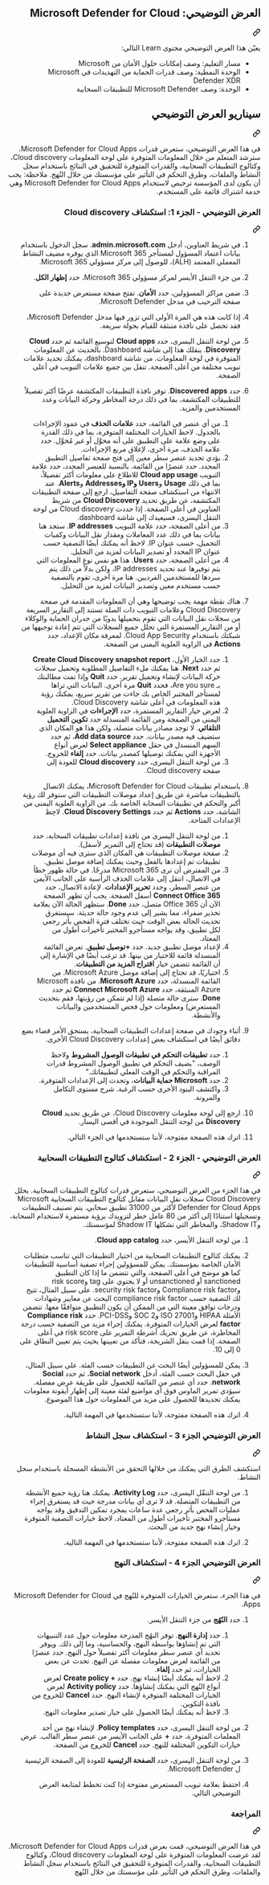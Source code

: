 <div class="Box-sc-g0xbh4-0 eoaCFS js-snippet-clipboard-copy-unpositioned undefined" data-hpc="true"><article class="markdown-body entry-content container-lg" itemprop="text">
<div class="markdown-heading" dir="rtl"><h1 tabindex="-1" class="heading-element" dir="rtl">العرض التوضيحي: Microsoft Defender for Cloud</h1><a id="user-content-العرض-التوضيحي-microsoft-defender-for-cloud" class="anchor" aria-label="Permalink: العرض التوضيحي: Microsoft Defender for Cloud" href="#العرض-التوضيحي-microsoft-defender-for-cloud"><svg class="octicon octicon-link" viewBox="0 0 16 16" version="1.1" width="16" height="16" aria-hidden="true"><path d="m7.775 3.275 1.25-1.25a3.5 3.5 0 1 1 4.95 4.95l-2.5 2.5a3.5 3.5 0 0 1-4.95 0 .751.751 0 0 1 .018-1.042.751.751 0 0 1 1.042-.018 1.998 1.998 0 0 0 2.83 0l2.5-2.5a2.002 2.002 0 0 0-2.83-2.83l-1.25 1.25a.751.751 0 0 1-1.042-.018.751.751 0 0 1-.018-1.042Zm-4.69 9.64a1.998 1.998 0 0 0 2.83 0l1.25-1.25a.751.751 0 0 1 1.042.018.751.751 0 0 1 .018 1.042l-1.25 1.25a3.5 3.5 0 1 1-4.95-4.95l2.5-2.5a3.5 3.5 0 0 1 4.95 0 .751.751 0 0 1-.018 1.042.751.751 0 0 1-1.042.018 1.998 1.998 0 0 0-2.83 0l-2.5 2.5a1.998 1.998 0 0 0 0 2.83Z"></path></svg></a></div>
<p dir="rtl">يعيّن هذا العرض التوضيحي محتوى Learn التالي:</p>
<ul dir="rtl">
<li>مسار التعليم: وصف إمكانات حلول الأمان من Microsoft</li>
<li>الوحدة النمطية: وصف قدرات الحماية من التهديدات في Microsoft Defender XDR</li>
<li>الوحدة: وصف Microsoft Defender للتطبيقات السحابية</li>
</ul>
<div class="markdown-heading" dir="rtl"><h2 tabindex="-1" class="heading-element" dir="rtl">سيناريو العرض التوضيحي</h2><a id="user-content-سيناريو-العرض-التوضيحي" class="anchor" aria-label="Permalink: سيناريو العرض التوضيحي" href="#سيناريو-العرض-التوضيحي"><svg class="octicon octicon-link" viewBox="0 0 16 16" version="1.1" width="16" height="16" aria-hidden="true"><path d="m7.775 3.275 1.25-1.25a3.5 3.5 0 1 1 4.95 4.95l-2.5 2.5a3.5 3.5 0 0 1-4.95 0 .751.751 0 0 1 .018-1.042.751.751 0 0 1 1.042-.018 1.998 1.998 0 0 0 2.83 0l2.5-2.5a2.002 2.002 0 0 0-2.83-2.83l-1.25 1.25a.751.751 0 0 1-1.042-.018.751.751 0 0 1-.018-1.042Zm-4.69 9.64a1.998 1.998 0 0 0 2.83 0l1.25-1.25a.751.751 0 0 1 1.042.018.751.751 0 0 1 .018 1.042l-1.25 1.25a3.5 3.5 0 1 1-4.95-4.95l2.5-2.5a3.5 3.5 0 0 1 4.95 0 .751.751 0 0 1-.018 1.042.751.751 0 0 1-1.042.018 1.998 1.998 0 0 0-2.83 0l-2.5 2.5a1.998 1.998 0 0 0 0 2.83Z"></path></svg></a></div>
<p dir="rtl">في هذا العرض التوضيحي، ستعرض قدرات Microsoft Defender for Cloud Apps.  سترشد المتعلم من خلال المعلومات المتوفرة على لوحة المعلومات Cloud discovery، وكتالوج التطبيقات السحابية، والقدرات المتوفرة للتحقيق في النتائج باستخدام سجل النشاط والملفات، وطرق التحكم في التأثير على مؤسستك من خلال النُهج.  ملاحظة:  يجب أن يكون لدى المؤسسة ترخيص لاستخدام Microsoft Defender for Cloud Apps وهي خدمة اشتراك قائمة على المستخدم.</p>
<div class="markdown-heading" dir="rtl"><h3 tabindex="-1" class="heading-element" dir="rtl">العرض التوضيحي - الجزء 1: استكشاف Cloud discovery</h3><a id="user-content-العرض-التوضيحي---الجزء-1-استكشاف-cloud-discovery" class="anchor" aria-label="Permalink: العرض التوضيحي - الجزء 1: استكشاف Cloud discovery" href="#العرض-التوضيحي---الجزء-1-استكشاف-cloud-discovery"><svg class="octicon octicon-link" viewBox="0 0 16 16" version="1.1" width="16" height="16" aria-hidden="true"><path d="m7.775 3.275 1.25-1.25a3.5 3.5 0 1 1 4.95 4.95l-2.5 2.5a3.5 3.5 0 0 1-4.95 0 .751.751 0 0 1 .018-1.042.751.751 0 0 1 1.042-.018 1.998 1.998 0 0 0 2.83 0l2.5-2.5a2.002 2.002 0 0 0-2.83-2.83l-1.25 1.25a.751.751 0 0 1-1.042-.018.751.751 0 0 1-.018-1.042Zm-4.69 9.64a1.998 1.998 0 0 0 2.83 0l1.25-1.25a.751.751 0 0 1 1.042.018.751.751 0 0 1 .018 1.042l-1.25 1.25a3.5 3.5 0 1 1-4.95-4.95l2.5-2.5a3.5 3.5 0 0 1 4.95 0 .751.751 0 0 1-.018 1.042.751.751 0 0 1-1.042.018 1.998 1.998 0 0 0-2.83 0l-2.5 2.5a1.998 1.998 0 0 0 0 2.83Z"></path></svg></a></div>
<ol dir="rtl">
<li>
<p dir="rtl">في شريط العناوين، أدخل <strong>admin.microsoft.com</strong>. سجل الدخول باستخدام بيانات اعتماد المسؤول لمستأجر Microsoft 365 الذي يوفره مضيف النشاط المعملي المعتمد (ALH)، للوصول إلى مركز مسؤولي Microsoft 365.</p>
</li>
<li>
<p dir="rtl">من جزء التنقل الأيسر لمركز مسؤولي Microsoft 365، حدد <strong>إظهار الكل</strong>.</p>
</li>
<li>
<p dir="rtl">ضمن مراكز المسؤولين، حدد <strong>الأمان</strong>.  تفتح صفحة مستعرض جديدة على صفحة الترحيب في مدخل Microsoft Defender.</p>
</li>
<li>
<p dir="rtl">إذا كانت هذه هي المرة الأولى التي تزور فيها مدخل Microsoft Defender، فقد تحصل على نافذة منبثقة للقيام بجولة سريعة.</p>
</li>
<li>
<p dir="rtl">من لوحة التنقل اليسرى، حدد <strong>Cloud apps</strong> لتوسيع القائمة ثم حدد <strong>Cloud Discovery</strong>. ينقلك هذا إلى شاشة Dashboard.  بالحديث عن المعلومات المتوفرة في لوحة المعلومات. من شاشة dashboard، يمكنك تحديد علامات تبويب مختلفة من أعلى الصفحة.  تنقل بين جميع علامات التبويب في أعلى الصفحة.</p>
</li>
<li>
<p dir="rtl">حدد <strong>Discovered apps</strong>. توفر نافذة التطبيقات المكتشفة عرضًا أكثر تفصيلاً للتطبيقات المكتشفة، بما في ذلك درجة المخاطر وحركة البيانات وعدد المستخدمين والمزيد.</p>
<ol dir="rtl">
<li>من أي عنصر في القائمة، حدد <strong>علامات الحذف</strong> في عمود الإجراءات بالجدول.  لاحظ الخيارات المختلفة المتوفرة، بما في ذلك القدرة على وضع علامة على التطبيق على أنه مخوَّل أو غير مُخوَّل.  حدد علامة الحذف، مرة أخرى، لإغلاق مربع الإجراءات.</li>
<li>يؤدي تحديد عنصر سطر معين إلى فتح صفحة تفاصيل التطبيق المحدد.  حدد عنصرًا من القائمة.  بالنسبة للعنصر المحدد، حدد علامة التبويب <strong>Cloud app usage</strong> للاطلاع على معلومات أكثر تفصيلاً، بما في ذلك <strong>Usage</strong> و<strong>Users وIP وAddresses</strong> و<strong>Alerts</strong>. عند الانتهاء من استكشاف صفحة التفاصيل، ارجع إلى صفحة التطبيقات المكتشفة، عن طريق تحديد <strong>Cloud Discovery</strong> من شريط العناوين في أعلى الصفحة.  إذا حددت Cloud discovery من لوحة التنقل اليسرى، فسيعيدك إلى شاشة dashboard.</li>
<li>من أعلى الصفحة، حدد علامة التبويب <strong>IP addresses</strong>. ستجد هنا بيانات بما في ذلك عدد المعاملات ومقدار نقل البيانات وكميات التحميل، حسب عنوان IP.  لاحظ أنه يمكنك أيضًا التصفية حسب عنوان IP المحدد أو تصدير البيانات لمزيد من التحليل.</li>
<li>من أعلى الصفحة، حدد <strong>Users</strong>.  هذا هو نفس نوع المعلومات التي يتم توفيرها عند تحديد IP addresses، ولكن بدلاً من ذلك يتم سردها للمستخدمين الفرديين.  هنا مرة أخرى، تقوم بالتصفية حسب مستخدم معين وتصدير البيانات لمزيد من التحليل.</li>
</ol>
</li>
<li>
<p dir="rtl">هناك نقطة مهمة يجب توضيحها وهي أن المعلومات المقدمة في صفحة Cloud Discovery وعلامات التبويب ذات الصلة تستند إلى التقارير السريعة من سجلات نقل البيانات التي تقوم بتحميلها يدويًا من جدران الحماية والوكلاء أو من التقارير المستمرة التي تحلل جميع السجلات التي تتم إعادة توجيهها من شبكتك باستخدام Cloud App Security.  لمعرفة مكان الإعداد، حدد <strong>Actions</strong> في الزاوية العلوية اليمنى من الصفحة.</p>
<ol dir="rtl">
<li>حدد الخيار الأول، <strong>Create Cloud Discovery snapshot report</strong> ثم حدد <strong>Next</strong>. هنا يمكنك ملء التفاصيل المطلوبة وتحميل سجلات حركة البيانات لإنشاء وتحميل تقرير.  حدد <strong>Quit</strong> وإذا تمت مطالبتك بـ Are you sure، فحدد <strong>Quit</strong> مرة أخرى.  البيانات التي تراها لمستأجر المختبر الخاص بك جاءت من تقرير سريع، يمكنك رؤية هذه المعلومات في أعلى شاشة Cloud Discovery.</li>
<li>لعرض خيار التقارير المستمرة، حدد <strong>الإجراءات</strong> في الزاوية العلوية اليمنى من الصفحة ومن القائمة المنسدلة حدد <strong>تكوين التحميل التلقائي</strong>.  لا توجد مصادر بيانات متصلة، ولكن هذا هو المكان الذي ستضيف فيه مصدر بيانات. حدد <strong>Add data source</strong>، ثم حدد السهم المنسدل في حقل <strong>Select appliance</strong> لعرض أنواع الأجهزة التي يمكنك توصيلها كمصدر بيانات.  حدد <strong>إلغاء</strong> للخروج.</li>
<li>من لوحة التنقل اليسرى، حدد <strong>Cloud discovery</strong> للعودة إلى صفحة Cloud discovery.</li>
</ol>
</li>
<li>
<p dir="rtl">باستخدام تطبيقات Microsoft Defender for Cloud، يمكنك الاتصال بالتطبيقات مباشرة عن طريق إعداد موصلات التطبيقات التي ستوفر لك رؤية أكبر والتحكم في تطبيقات السحابة الخاصة بك. من الزاوية العلوية اليمنى من الشاشة، حدد <strong>Actions</strong> ثم حدد <strong>Cloud Discovery Settings</strong>.  لاحِظ الإعدادات المتاحة.</p>
<ol dir="rtl">
<li>من لوحة التنقل اليسرى من نافذة إعدادات تطبيقات السحابة، حدد <strong>موصلات التطبيقات</strong> (قد تحتاج إلى التمرير لأسفل).</li>
<li>صفحة موصلات التطبيقات هي المكان الذي سترى فيه أي موصلات تطبيقات تم إعدادها بالفعل وحيث يمكنك إضافة موصل تطبيق.</li>
<li>من المفترض أن ترى Microsoft 365 مدرجًا. في حالة ظهور خطأ في الاتصال، انتقل إلى علامات الحذف الرأسية على الجانب الأيمن من عنصر السطر، وحدد <strong>تحرير الإعدادات</strong>.  لإعادة الاتصال، حدد <strong>Connect Office 365</strong> أسفل الصفحة. يجب أن تظهر الصفحة الآن أن Office 365 متصل، حدد <strong>Done</strong>.  ستظهر الحالة الآن بعلامة تحذير صفراء، مما يشير إلى عدم وجود حالة حديثة.  سيستغرق تحديث الحالة بعض الوقت حيث تختلف فترة الفحص بأثر رجعي لكل تطبيق، وقد يواجه مستأجرو المختبر تأخيرات أطول من المعتاد.</li>
<li>لإعداد موصل تطبيق جديد.  حدد <strong>+توصيل تطبيق</strong>.  تعرض القائمة المنسدلة قائمة للاختيار من بينها.  قد ترغب أيضًا في الإشارة إلى أن القائمة تتضمن خيار <strong>اقتراح المزيد من التطبيقات</strong>.</li>
<li>اختياريًا، قد تحتاج إلى إضافة موصل Microsoft Azure. من القائمة المنسدلة، حدد <strong>Microsoft Azure</strong>.  من نافذة Microsoft Azure المنبثقة، حدد <strong>Connect Microsoft Azure</strong> ثم حدد <strong>Done</strong>.  سترى حالة متصلة (إذا لم تتمكن من رؤيتها، فقم بتحديث المستعرض) ومعلومات حول فحص المستخدمين والبيانات والأنشطة.</li>
</ol>
</li>
<li>
<p dir="rtl">أثناء وجودك في صفحة إعدادات التطبيقات السحابية، يستحق الأمر قضاء بضع دقائق أيضًا في استكشاف بعض إعدادات Cloud Discovery الأخرى.</p>
<ol dir="rtl">
<li>حدد <strong>تطبيقات التحكم في تطبيقات الوصول المشروط</strong> ولاحظ الوصف، "يضيف التحكم في تطبيق الوصول المشروط قدرات المراقبة والتحكم في الوقت الفعلي لتطبيقاتك."</li>
<li>حدد <strong>Microsoft حماية البيانات</strong>، وتحدث إلى الإعدادات المتوفرة.</li>
<li>واكتشف البنود الأخرى حسب الرغبة. شرح مستوى التكامل والمرونة.</li>
</ol>
</li>
<li>
<p dir="rtl">ارجع إلى لوحة معلومات Cloud Discovery، عن طريق تحديد <strong>Cloud Discovery</strong> من لوحة التنقل الموجودة في أقصى اليسار.</p>
</li>
<li>
<p dir="rtl">اترك هذه الصفحة مفتوحة، لأننا ستستخدمها في الجزء التالي.</p>
</li>
</ol>
<div class="markdown-heading" dir="rtl"><h3 tabindex="-1" class="heading-element" dir="rtl">العرض التوضيحي - الجزء 2 - استكشاف كتالوج التطبيقات السحابية</h3><a id="user-content-العرض-التوضيحي---الجزء-2---استكشاف-كتالوج-التطبيقات-السحابية" class="anchor" aria-label="Permalink: العرض التوضيحي - الجزء 2 - استكشاف كتالوج التطبيقات السحابية" href="#العرض-التوضيحي---الجزء-2---استكشاف-كتالوج-التطبيقات-السحابية"><svg class="octicon octicon-link" viewBox="0 0 16 16" version="1.1" width="16" height="16" aria-hidden="true"><path d="m7.775 3.275 1.25-1.25a3.5 3.5 0 1 1 4.95 4.95l-2.5 2.5a3.5 3.5 0 0 1-4.95 0 .751.751 0 0 1 .018-1.042.751.751 0 0 1 1.042-.018 1.998 1.998 0 0 0 2.83 0l2.5-2.5a2.002 2.002 0 0 0-2.83-2.83l-1.25 1.25a.751.751 0 0 1-1.042-.018.751.751 0 0 1-.018-1.042Zm-4.69 9.64a1.998 1.998 0 0 0 2.83 0l1.25-1.25a.751.751 0 0 1 1.042.018.751.751 0 0 1 .018 1.042l-1.25 1.25a3.5 3.5 0 1 1-4.95-4.95l2.5-2.5a3.5 3.5 0 0 1 4.95 0 .751.751 0 0 1-.018 1.042.751.751 0 0 1-1.042.018 1.998 1.998 0 0 0-2.83 0l-2.5 2.5a1.998 1.998 0 0 0 0 2.83Z"></path></svg></a></div>
<p dir="rtl">في هذا الجزء من العرض التوضيحي، ستعرض قدرات كتالوج التطبيقات السحابية. يحلل Cloud Discovery سجلات نقل البيانات مقابل كتالوج التطبيقات السحابية Microsoft Defender for Cloud Apps لأكثر من 31000 تطبيق سحابي. يتم تصنيف التطبيقات وتسجيلها استنادًا إلى أكثر من 80 عامل خطر لتزويدك برؤية مستمرة لاستخدام السحابة، وShadow IT، والمخاطر التي تشكلها Shadow IT لمؤسستك.</p>
<ol dir="rtl">
<li>
<p dir="rtl">من لوحة التنقل الأيسر، حدد <strong>Cloud app catalog</strong>.</p>
</li>
<li>
<p dir="rtl">يمكنك كتالوج التطبيقات السحابية من اختيار التطبيقات التي تناسب متطلبات الأمان الخاصة بمؤسستك. يمكن للمسؤولين إجراء تصفية أساسية للتطبيقات كما هو موضح في أعلى الصفحة، والتي تتضمن ما إذا كان التطبيق sanctioned أو unsanctioned أو لا يحتوي على tag وrisk score وCompliance risk factor وsecurity risk factor.  على سبيل المثال، تتيح لك التصفية حسب compliance risk factor البحث عن معايير وشهادات ودرجات توافق معينة التي من الممكن أن يكون التطبيق متوافقًا معها. تتضمن الأمثلة HIPAA وISO 27001 وSOC 2 وPCI-DSS. حدد <strong>Compliance risk factor</strong> لعرض الخيارات المتوفرة.  يمكنك إجراء مزيد من التصفية حسب درجة المخاطرة، عن طريق تحريك أشرطة التمرير على risk score في أعلى الصفحة. إذا قمت بنقل الشريحة، فتأكد من تعيينها بحيث يتم تعيين النطاق على 0 إلى 10.</p>
</li>
<li>
<p dir="rtl">يمكن للمسؤولين أيضًا البحث عن التطبيقات حسب الفئة.  على سبيل المثال، في حقل البحث حسب الفئة، أدخل <strong>Social network</strong>، ثم حدد <strong>Social network</strong>.  حدد أي عنصر من القائمة للحصول على طريقة عرض مفصلة.  سيؤدي تمرير الماوس فوق أي مواضيع لفئة معينة إلى إظهار أيقونة معلومات يمكنك تحديدها للحصول على مزيد من المعلومات حول هذا الموضوع.</p>
</li>
<li>
<p dir="rtl">اترك هذه الصفحة مفتوحة، لأننا ستستخدمها في المهمة التالية.</p>
</li>
</ol>
<div class="markdown-heading" dir="rtl"><h3 tabindex="-1" class="heading-element" dir="rtl">العرض التوضيحي الجزء 3 - استكشاف سجل النشاط</h3><a id="user-content-العرض-التوضيحي-الجزء-3---استكشاف-سجل-النشاط" class="anchor" aria-label="Permalink: العرض التوضيحي الجزء 3 - استكشاف سجل النشاط" href="#العرض-التوضيحي-الجزء-3---استكشاف-سجل-النشاط"><svg class="octicon octicon-link" viewBox="0 0 16 16" version="1.1" width="16" height="16" aria-hidden="true"><path d="m7.775 3.275 1.25-1.25a3.5 3.5 0 1 1 4.95 4.95l-2.5 2.5a3.5 3.5 0 0 1-4.95 0 .751.751 0 0 1 .018-1.042.751.751 0 0 1 1.042-.018 1.998 1.998 0 0 0 2.83 0l2.5-2.5a2.002 2.002 0 0 0-2.83-2.83l-1.25 1.25a.751.751 0 0 1-1.042-.018.751.751 0 0 1-.018-1.042Zm-4.69 9.64a1.998 1.998 0 0 0 2.83 0l1.25-1.25a.751.751 0 0 1 1.042.018.751.751 0 0 1 .018 1.042l-1.25 1.25a3.5 3.5 0 1 1-4.95-4.95l2.5-2.5a3.5 3.5 0 0 1 4.95 0 .751.751 0 0 1-.018 1.042.751.751 0 0 1-1.042.018 1.998 1.998 0 0 0-2.83 0l-2.5 2.5a1.998 1.998 0 0 0 0 2.83Z"></path></svg></a></div>
<p dir="rtl">استكشف الطرق التي يمكنك من خلالها التحقق من الأنشطة المسجلة باستخدام سجل النشاط.</p>
<ol dir="rtl">
<li>
<p dir="rtl">من لوحة التنقّل اليسرى، حدد <strong>Activity Log</strong>. يمكنك هنا رؤية جميع الأنشطة من التطبيقات المتصلة. قد لا ترى أي بيانات مدرجة حيث قد يستغرق إجراء عمليات الفحص بأثر رجعي عدة ساعات بمجرد تمكين التدقيق وقد يواجه مستأجرو المختبر تأخيرات أطول من المعتاد. لاحظ خيارات التصفية المتوفرة وخيار إنشاء نهج جديد من البحث.</p>
</li>
<li>
<p dir="rtl">اترك هذه الصفحة مفتوحة، لأننا ستستخدمها في المهمة التالية.</p>
</li>
</ol>
<div class="markdown-heading" dir="rtl"><h3 tabindex="-1" class="heading-element" dir="rtl">العرض التوضيحي الجزء 4 - استكشاف النهج</h3><a id="user-content-العرض-التوضيحي-الجزء-4---استكشاف-النهج" class="anchor" aria-label="Permalink: العرض التوضيحي الجزء 4 - استكشاف النهج" href="#العرض-التوضيحي-الجزء-4---استكشاف-النهج"><svg class="octicon octicon-link" viewBox="0 0 16 16" version="1.1" width="16" height="16" aria-hidden="true"><path d="m7.775 3.275 1.25-1.25a3.5 3.5 0 1 1 4.95 4.95l-2.5 2.5a3.5 3.5 0 0 1-4.95 0 .751.751 0 0 1 .018-1.042.751.751 0 0 1 1.042-.018 1.998 1.998 0 0 0 2.83 0l2.5-2.5a2.002 2.002 0 0 0-2.83-2.83l-1.25 1.25a.751.751 0 0 1-1.042-.018.751.751 0 0 1-.018-1.042Zm-4.69 9.64a1.998 1.998 0 0 0 2.83 0l1.25-1.25a.751.751 0 0 1 1.042.018.751.751 0 0 1 .018 1.042l-1.25 1.25a3.5 3.5 0 1 1-4.95-4.95l2.5-2.5a3.5 3.5 0 0 1 4.95 0 .751.751 0 0 1-.018 1.042.751.751 0 0 1-1.042.018 1.998 1.998 0 0 0-2.83 0l-2.5 2.5a1.998 1.998 0 0 0 0 2.83Z"></path></svg></a></div>
<p dir="rtl">في هذا الجزء، ستعرض الخيارات المتوفرة للنُهج في Microsoft Defender for Cloud Apps.</p>
<ol dir="rtl">
<li>
<p dir="rtl">حدد <strong>النُهُج</strong> من جزء التنقل الأيسر.</p>
<ol dir="rtl">
<li>حدد <strong>إدارة النهج</strong>.  توفر النهُج المدرجة معلومات حول عدد التنبيهات التي تم إنشاؤها بواسطة النهج، والحساسية، وما إلى ذلك. ويوفر تحديد أي عنصر سطر معلومات أكثر تفصيلاً حول النهج. حدد عنصرًا من القائمة لعرض معلومات مفصلة عن النهج.  تحدث عن بعض الخيارات، ثم حدد <strong>إلغاء</strong>.</li>
<li>لاحظ أنه يمكنك أيضًا إنشاء نهج. حدد <strong>+ Create policy</strong> لعرض أنواع النُهج التي يمكنك إنشاؤها.  حدد <strong>Activity policy</strong> لعرض الخيارات المختلفة المتوفرة لإنشاء النهج.  حدد <strong>Cancel</strong> للخروج من نافذة التكوين.</li>
<li>لاحظ أنه يمكنك أيضًا الحصول على خيار تصدير معلومات النهج.</li>
</ol>
</li>
<li>
<p dir="rtl">من لوحة التنقل اليسرى، حدد <strong>Policy templates</strong>. لإنشاء نهج من أحد المعلمات المتوفرة، حدد <strong>+</strong> على الجانب الأيسر من عنصر سطر القالب.  عرض خيارات التكوين المختلفة للنهج.  حدد <strong>Cancel</strong> للخروج من الصفحة.</p>
</li>
<li>
<p dir="rtl">من لوحة التنقل اليسرى، حدد <strong>الصفحة الرئيسية</strong> للعودة إلى الصفحة الرئيسية ل Microsoft Defender.</p>
</li>
<li>
<p dir="rtl">احتفظ بعلامة تبويب المستعرض مفتوحة إذا كنت تخطط لمتابعة العرض التوضيحي التالي.</p>
</li>
</ol>
<div class="markdown-heading" dir="rtl"><h3 tabindex="-1" class="heading-element" dir="rtl">المراجعة</h3><a id="user-content-المراجعة" class="anchor" aria-label="Permalink: المراجعة" href="#المراجعة"><svg class="octicon octicon-link" viewBox="0 0 16 16" version="1.1" width="16" height="16" aria-hidden="true"><path d="m7.775 3.275 1.25-1.25a3.5 3.5 0 1 1 4.95 4.95l-2.5 2.5a3.5 3.5 0 0 1-4.95 0 .751.751 0 0 1 .018-1.042.751.751 0 0 1 1.042-.018 1.998 1.998 0 0 0 2.83 0l2.5-2.5a2.002 2.002 0 0 0-2.83-2.83l-1.25 1.25a.751.751 0 0 1-1.042-.018.751.751 0 0 1-.018-1.042Zm-4.69 9.64a1.998 1.998 0 0 0 2.83 0l1.25-1.25a.751.751 0 0 1 1.042.018.751.751 0 0 1 .018 1.042l-1.25 1.25a3.5 3.5 0 1 1-4.95-4.95l2.5-2.5a3.5 3.5 0 0 1 4.95 0 .751.751 0 0 1-.018 1.042.751.751 0 0 1-1.042.018 1.998 1.998 0 0 0-2.83 0l-2.5 2.5a1.998 1.998 0 0 0 0 2.83Z"></path></svg></a></div>
<p dir="rtl">في هذا العرض التوضيحي، قمت بعرض قدرات Microsoft Defender for Cloud Apps.  لقد عرضت المعلومات المتوفرة على لوحة المعلومات Cloud discovery، وكتالوج التطبيقات السحابية، والقدرات المتوفرة للتحقيق في النتائج باستخدام سجل النشاط والملفات، وطرق التحكم في التأثير على مؤسستك من خلال النُهج</p>
</article></div>
